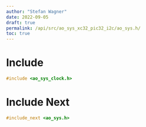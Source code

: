 ```yaml
---
author: "Stefan Wagner"
date: 2022-09-05
draft: true
permalink: /api/src/ao_sys_xc32_pic32_i2c/ao_sys.h/
toc: true
---
```


# Include

```c
#include <ao_sys_clock.h>
```

# Include Next

```c
#include_next <ao_sys.h>
```
